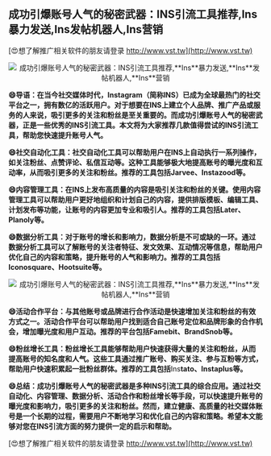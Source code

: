 ## **成功引爆账号人气的秘密武器：INS引流工具推荐,**Ins**暴力发送,**Ins**发帖机器人,**Ins**营销**

[😍想了解推广相关软件的朋友请登录 http://www.vst.tw](http://www.vst.tw)

 <center><img src="https://vst.tw/MP4/tuiguang/png/7.png" alt="成功引爆账号人气的秘密武器：INS引流工具推荐,**Ins**暴力发送,**Ins**发帖机器人,**Ins**营销"></center>

**😄导语：在当今社交媒体时代，**Ins**tagram（简称INS）已成为全球最热门的社交平台之一，拥有数亿的活跃用户。对于想要在INS上建立个人品牌、推广产品或服务的人来说，吸引更多的关注和粉丝是至关重要的。而成功引爆账号人气的秘密武器，正是一些优秀的INS引流工具。本文将为大家推荐几款值得尝试的INS引流工具，帮助您快速提升账号人气。**

**😄社交自动化工具：社交自动化工具可以帮助用户在INS上自动执行一系列操作，如关注粉丝、点赞评论、私信互动等。这种工具能够极大地提高账号的曝光度和互动率，从而吸引更多的关注和粉丝。推荐的工具包括Jarvee、**Ins**tazood等。**

**😄内容管理工具：在INS上发布高质量的内容是吸引关注和粉丝的关键。使用内容管理工具可以帮助用户更好地组织和计划自己的内容，提供排版模板、编辑工具、计划发布等功能，让账号的内容更加专业和吸引人。推荐的工具包括Later、Planoly等。**

**😄数据分析工具：对于账号的增长和影响力，数据分析是不可或缺的一环。通过数据分析工具可以了解账号的关注者特征、发文效果、互动情况等信息，帮助用户优化自己的内容和策略，提升账号的人气和影响力。推荐的工具包括Iconosquare、Hootsuite等。**

 <center><img src="https://vst.tw/MP4/tuiguang/png/3.png" alt="成功引爆账号人气的秘密武器：INS引流工具推荐,**Ins**暴力发送,**Ins**发帖机器人,**Ins**营销"></center>

**😄活动合作平台：与其他账号或品牌进行合作活动是快速增加关注和粉丝的有效方式之一。活动合作平台可以帮助用户找到适合自己账号定位和品牌形象的合作机会，增加曝光度和用户互动。推荐的平台包括Famebit、BrandSnob等。**

**😄粉丝增长工具：粉丝增长工具能够帮助用户快速获得大量的关注和粉丝，从而提高账号的知名度和人气。这些工具通过推广账号、购买关注、参与互粉等方式，帮助用户快速积累起一批粉丝群体。推荐的工具包括**Ins**tato、**Ins**taplus等。**

**😄总结：成功引爆账号人气的秘密武器是多种INS引流工具的综合应用。通过社交自动化、内容管理、数据分析、活动合作和粉丝增长等手段，可以快速提升账号的曝光度和影响力，吸引更多的关注和粉丝。然而，建立健康、高质量的社交媒体账号是一个长期的过程，需要用户不断地学习和优化自己的内容和策略。希望本文能够对您在INS引流方面的努力提供一定的启示和帮助。**

[😍想了解推广相关软件的朋友请登录 http://www.vst.tw](http://www.vst.tw)



